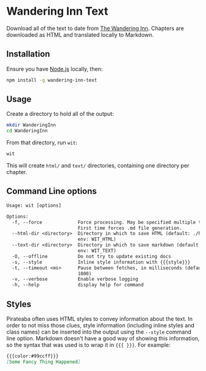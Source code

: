 # Wandering Inn Text

Download all of the text to date from
[The Wandering Inn](https://wanderinginn.com/).
Chapters are downloaded as HTML and translated locally to Markdown.

## Installation

Ensure you have [Node.js](https://nodejs.org/) locally, then:

```sh
npm install -g wandering-inn-text
```

## Usage

Create a directory to hold all of the output:

```sh
mkdir WanderingInn
cd WanderingInn
```

From that directory, run `wit`:

```sh
wit
```

This will create `html/` and `text/` directories, containing one directory per
chapter.

## Command Line options

```txt
Usage: wit [options]

Options:
  -f, --force             Force processing. May be specified multiple times.
                          First time forces .md file generation.
  --html-dir <directory>  Directory in which to save HTML (default: ./html,
                          env: WIT_HTML)
  --text-dir <directory>  Directory in which to save markdown (default: ./text,
                          env: WIT_TEXT)
  -O, --offline           Do not try to update existing docs
  -s, --style             Inline style information with {{{style}}}
  -t, --timeout <ms>      Pause between fetches, in milliseconds (default:
                          1000)
  -v, --verbose           Enable verbose logging
  -h, --help              display help for command
```

## Styles

Pirateaba often uses HTML styles to convey information about the text.  In
order to not miss those clues, style information (including inline styles and
class names) can be inserted into the output using the `--style` command line
option.  Markdown doesn't have a good way of showing this information, so the syntax that was used is to wrap it in `{{{ }}}`. For example:

```md
{{{color:#99ccff}}}
[Some Fancy Thing Happened]
```

